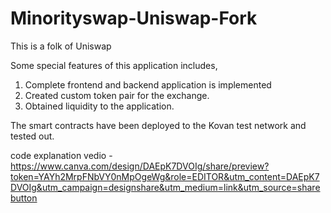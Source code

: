 # Minorityswap-Uniswap-Fork
This is a folk of Uniswap

Some special features of this application includes,

1. Complete frontend and backend application is implemented
2. Created custom token pair for the exchange.
3. Obtained liquidity to the application.


The smart contracts have been deployed to the Kovan test network and tested out.

code explanation vedio - https://www.canva.com/design/DAEpK7DVOIg/share/preview?token=YAYh2MrpFNbVY0nMpOgeWg&role=EDITOR&utm_content=DAEpK7DVOIg&utm_campaign=designshare&utm_medium=link&utm_source=sharebutton
